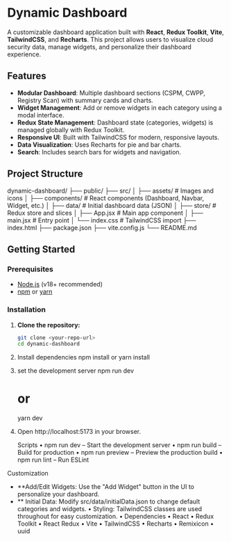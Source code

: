 # Dynamic Dashboard

A customizable dashboard application built with **React**, **Redux Toolkit**, **Vite**, **TailwindCSS**, and **Recharts**. This project allows users to visualize cloud security data, manage widgets, and personalize their dashboard experience.

## Features

- **Modular Dashboard**: Multiple dashboard sections (CSPM, CWPP, Registry Scan) with summary cards and charts.
- **Widget Management**: Add or remove widgets in each category using a modal interface.
- **Redux State Management**: Dashboard state (categories, widgets) is managed globally with Redux Toolkit.
- **Responsive UI**: Built with TailwindCSS for modern, responsive layouts.
- **Data Visualization**: Uses Recharts for pie and bar charts.
- **Search**: Includes search bars for widgets and navigation.

## Project Structure
dynamic-dashboard/ ├── public/ ├── src/ │ ├── assets/ # Images and icons │ ├── components/ # React components (Dashboard, Navbar, Widget, etc.) │ ├── data/ # Initial dashboard data (JSON) │ ├── store/ # Redux store and slices │ ├── App.jsx # Main app component │ ├── main.jsx # Entry point │ └── index.css # TailwindCSS import ├── index.html ├── package.json ├── vite.config.js └── README.md


## Getting Started

### Prerequisites

- [Node.js](https://nodejs.org/) (v18+ recommended)
- [npm](https://www.npmjs.com/) or [yarn](https://yarnpkg.com/)

### Installation

1. **Clone the repository:**
   ```sh
   git clone <your-repo-url>
   cd dynamic-dashboard

2. Install dependencies
   npm install
   or
   yarn install

3. set the development server
   npm run dev
   # or
   yarn dev

4. Open http://localhost:5173 in your browser.

   Scripts
• npm run dev – Start the development server
• npm run build – Build for production
• npm run preview – Preview the production build
• npm run lint – Run ESLint

  Customization
- **Add/Edit Widgets: Use the "Add Widget" button in the UI to personalize your dashboard.
- ** Initial Data: Modify src/data/initialData.json to change default categories and widgets.
• Styling: TailwindCSS classes are used throughout for easy customization.
• Dependencies
• React
• Redux Toolkit
• React Redux
• Vite
• TailwindCSS
• Recharts
• Remixicon
• uuid

